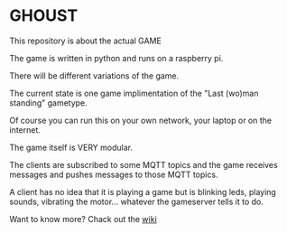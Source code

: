 # GHOUST

This repository is about the actual GAME

The game is written in python and runs on a raspberry pi.

There will be different variations of the game.

The current state is one game implimentation of the "Last (wo)man standing" gametype.

Of course you can run this on your own network, your laptop or on the internet.
 
The game itself is VERY modular.

The clients are subscribed to some MQTT topics and the game receives messages and pushes messages to those MQTT topics.

A client has no idea that it is playing a game but is blinking leds, playing sounds, vibrating the motor... whatever the gameserver tells it to do.


Want to know more?
Chack out the [wiki](https://github.com/Ghoust-game/ghoust/wiki)
